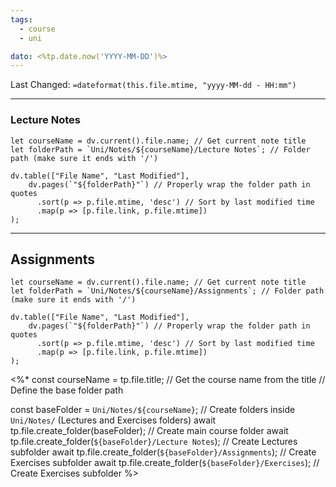 ```yaml
---
tags:
  - course
  - uni

dato: <%tp.date.now('YYYY-MM-DD')%>
---
```

Last Changed: `=dateformat(this.file.mtime, "yyyy-MM-dd - HH:mm")`

---
### Lecture Notes
```dataviewjs
let courseName = dv.current().file.name; // Get current note title
let folderPath = `Uni/Notes/${courseName}/Lecture Notes`; // Folder path (make sure it ends with '/')

dv.table(["File Name", "Last Modified"], 
    dv.pages(`"${folderPath}"`) // Properly wrap the folder path in quotes
      .sort(p => p.file.mtime, 'desc') // Sort by last modified time
      .map(p => [p.file.link, p.file.mtime])
);
```

---
## Assignments
```dataviewjs
let courseName = dv.current().file.name; // Get current note title
let folderPath = `Uni/Notes/${courseName}/Assignments`; // Folder path (make sure it ends with '/')

dv.table(["File Name", "Last Modified"], 
    dv.pages(`"${folderPath}"`) // Properly wrap the folder path in quotes
      .sort(p => p.file.mtime, 'desc') // Sort by last modified time
      .map(p => [p.file.link, p.file.mtime])
);
```

<%* const courseName = tp.file.title; // Get the course name from the title 
// Define the base folder path 

const baseFolder = `Uni/Notes/${courseName}`; // Create folders inside `Uni/Notes/` (Lectures and Exercises folders) 
await tp.file.create_folder(baseFolder); // Create main course folder 
await tp.file.create_folder(`${baseFolder}/Lecture Notes`); // Create Lectures subfolder 
await tp.file.create_folder(`${baseFolder}/Assignments`); // Create Exercises subfolder 
await tp.file.create_folder(`${baseFolder}/Exercises`); // Create Exercises subfolder 
%>

